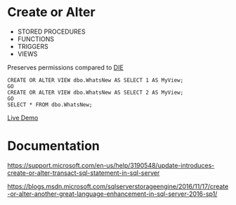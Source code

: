 # Create or Alter

- STORED PROCEDURES
- FUNCTIONS
- TRIGGERS
- VIEWS

Preserves permissions compared to [DIE](./DropIfExists.md)

```
CREATE OR ALTER VIEW dbo.WhatsNew AS SELECT 1 AS MyView;
GO
CREATE OR ALTER VIEW dbo.WhatsNew AS SELECT 2 AS MyView;
GO
SELECT * FROM dbo.WhatsNew;
```

[Live Demo](https://dbfiddle.uk/?rdbms=sqlserver_2016&fiddle=41576c563bf9c4190125f9d753135d9b)


# Documentation

https://support.microsoft.com/en-us/help/3190548/update-introduces-create-or-alter-transact-sql-statement-in-sql-server

https://blogs.msdn.microsoft.com/sqlserverstorageengine/2016/11/17/create-or-alter-another-great-language-enhancement-in-sql-server-2016-sp1/

